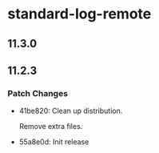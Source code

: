 # standard-log-remote

## 11.3.0

## 11.2.3

### Patch Changes

- 41be820: Clean up distribution.

  Remove extra files.

- 55a8e0d: Init release
